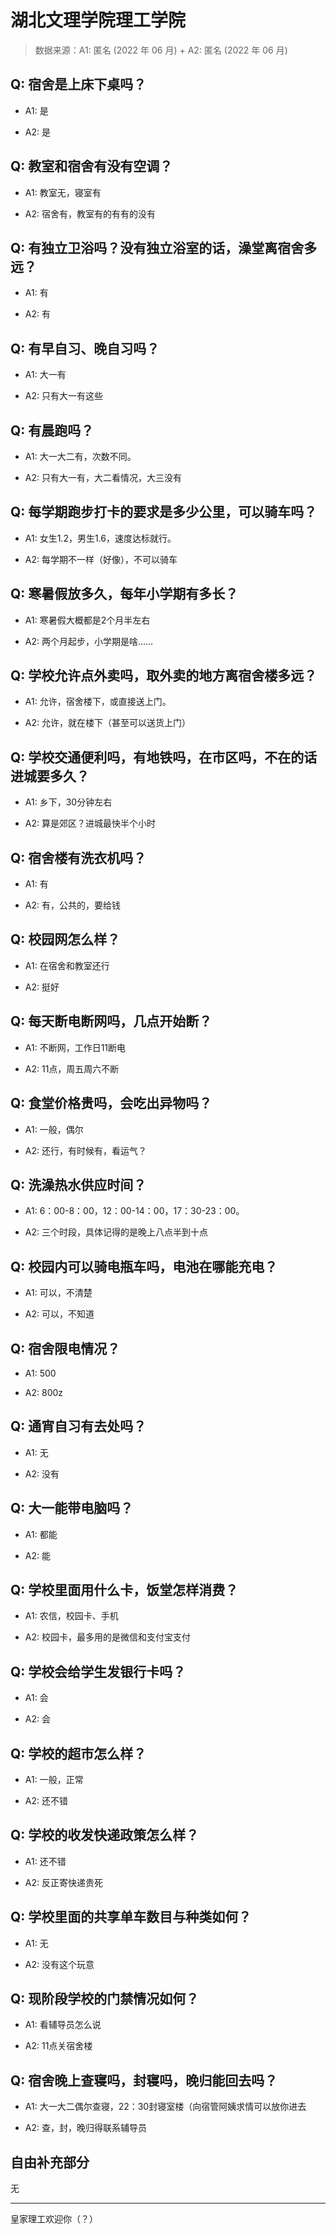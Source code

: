 # 湖北文理学院理工学院

> 数据来源：A1: 匿名 (2022 年 06 月) + A2: 匿名 (2022 年 06 月)

## Q: 宿舍是上床下桌吗？

- A1: 是

- A2: 是

## Q: 教室和宿舍有没有空调？

- A1: 教室无，寝室有

- A2: 宿舍有，教室有的有有的没有

## Q: 有独立卫浴吗？没有独立浴室的话，澡堂离宿舍多远？

- A1: 有

- A2: 有

## Q: 有早自习、晚自习吗？

- A1: 大一有

- A2: 只有大一有这些

## Q: 有晨跑吗？

- A1: 大一大二有，次数不同。

- A2: 只有大一有，大二看情况，大三没有

## Q: 每学期跑步打卡的要求是多少公里，可以骑车吗？

- A1: 女生1.2，男生1.6，速度达标就行。

- A2: 每学期不一样（好像），不可以骑车

## Q: 寒暑假放多久，每年小学期有多长？

- A1: 寒暑假大概都是2个月半左右

- A2: 两个月起步，小学期是啥……

## Q: 学校允许点外卖吗，取外卖的地方离宿舍楼多远？

- A1: 允许，宿舍楼下，或直接送上门。

- A2: 允许，就在楼下（甚至可以送货上门）

## Q: 学校交通便利吗，有地铁吗，在市区吗，不在的话进城要多久？

- A1: 乡下，30分钟左右

- A2: 算是郊区？进城最快半个小时

## Q: 宿舍楼有洗衣机吗？

- A1: 有

- A2: 有，公共的，要给钱

## Q: 校园网怎么样？

- A1: 在宿舍和教室还行

- A2: 挺好

## Q: 每天断电断网吗，几点开始断？

- A1: 不断网，工作日11断电

- A2: 11点，周五周六不断

## Q: 食堂价格贵吗，会吃出异物吗？

- A1: 一般，偶尔

- A2: 还行，有时候有，看运气？

## Q: 洗澡热水供应时间？

- A1: 6：00-8：00，12：00-14：00，17：30-23：00。

- A2: 三个时段，具体记得的是晚上八点半到十点

## Q: 校园内可以骑电瓶车吗，电池在哪能充电？

- A1: 可以，不清楚

- A2: 可以，不知道

## Q: 宿舍限电情况？

- A1: 500

- A2: 800z

## Q: 通宵自习有去处吗？

- A1: 无

- A2: 没有

## Q: 大一能带电脑吗？

- A1: 都能

- A2: 能

## Q: 学校里面用什么卡，饭堂怎样消费？

- A1: 农信，校园卡、手机

- A2: 校园卡，最多用的是微信和支付宝支付

## Q: 学校会给学生发银行卡吗？

- A1: 会

- A2: 会

## Q: 学校的超市怎么样？

- A1: 一般，正常

- A2: 还不错

## Q: 学校的收发快递政策怎么样？

- A1: 还不错

- A2: 反正寄快递贵死

## Q: 学校里面的共享单车数目与种类如何？

- A1: 无

- A2: 没有这个玩意

## Q: 现阶段学校的门禁情况如何？

- A1: 看辅导员怎么说

- A2: 11点关宿舍楼

## Q: 宿舍晚上查寝吗，封寝吗，晚归能回去吗？

- A1: 大一大二偶尔查寝，22：30封寝室楼（向宿管阿姨求情可以放你进去

- A2: 查，封，晚归得联系辅导员

## 自由补充部分

无

***

皇家理工欢迎你（？）